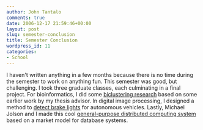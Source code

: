 ```yaml
---
author: John Tantalo
comments: true
date: 2006-12-17 21:59:46+00:00
layout: post
slug: semester-conclusion
title: Semester Conclusion
wordpress_id: 11
categories:
- School
---
```


I haven't written anything in a few months because there is no time during the semester to work on anything fun. This semester was good, but challenging. I took three graduate classes, each culminating in a final project. For bioinformatics, I did some [biclustering research](http://www.johntantalo.com/blog/wp-content/uploads/2006/12/biclustering.pdf) based on some earlier work by my thesis advisor. In digital image processing, I designed a method to [detect brake lights](http://www.johntantalo.com/blog/wp-content/uploads/2006/12/brakedetection.pdf) for autonomous vehicles. Lastly, Michael Jolson and I made this cool [general-purpose distributed computing system](http://www.johntantalo.com/blog/wp-content/uploads/2006/12/marketdispatcher.pdf) based on a market model for database systems.

